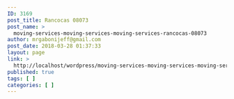```yaml
---
ID: 3169
post_title: Rancocas 08073
post_name: >
  moving-services-moving-services-moving-services-rancocas-08073
author: mrgabonijeff@gmail.com
post_date: 2018-03-28 01:37:33
layout: page
link: >
  http://localhost/wordpress/moving-services-moving-services-moving-services-rancocas-08073/
published: true
tags: [ ]
categories: [ ]
---
```

